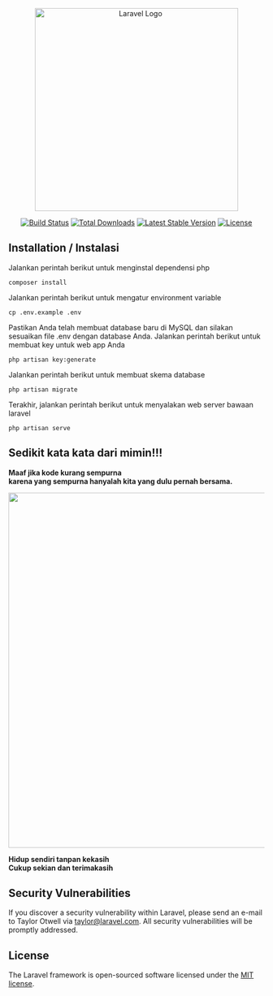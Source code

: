 <p align="center"><a href="https://laravel.com" target="_blank"><img src="https://raw.githubusercontent.com/laravel/art/master/logo-lockup/5%20SVG/2%20CMYK/1%20Full%20Color/laravel-logolockup-cmyk-red.svg" width="400" alt="Laravel Logo"></a></p>

<p align="center">
<a href="https://github.com/laravel/framework/actions"><img src="https://github.com/laravel/framework/workflows/tests/badge.svg" alt="Build Status"></a>
<a href="https://packagist.org/packages/laravel/framework"><img src="https://img.shields.io/packagist/dt/laravel/framework" alt="Total Downloads"></a>
<a href="https://packagist.org/packages/laravel/framework"><img src="https://img.shields.io/packagist/v/laravel/framework" alt="Latest Stable Version"></a>
<a href="https://packagist.org/packages/laravel/framework"><img src="https://img.shields.io/packagist/l/laravel/framework" alt="License"></a>
</p>


## Installation / Instalasi

Jalankan perintah berikut untuk menginstal dependensi php
```
composer install
```

Jalankan perintah berikut untuk mengatur environment variable
```
cp .env.example .env
```
Pastikan Anda telah membuat database baru di MySQL dan silakan sesuaikan file .env dengan database Anda. Jalankan perintah berikut untuk membuat key untuk web app Anda
```
php artisan key:generate
```
Jalankan perintah berikut untuk membuat skema database
```
php artisan migrate
```
Terakhir, jalankan perintah berikut untuk menyalakan web server bawaan laravel
```
php artisan serve
```
## Sedikit kata kata dari mimin!!!
<b>Maaf jika kode kurang sempurna <br>
karena yang sempurna hanyalah kita yang dulu pernah bersama.</b>
<p align="center">
<img src="https://8limbmuaythai.com/wp-content/uploads/2015/11/7-kata-kata-bijak-dalam-kehidupan.jpg" width="700" >
</p>
<b>Hidup sendiri tanpan kekasih <br>
Cukup sekian dan terimakasih</b>

## Security Vulnerabilities

If you discover a security vulnerability within Laravel, please send an e-mail to Taylor Otwell via [taylor@laravel.com](mailto:taylor@laravel.com). All security vulnerabilities will be promptly addressed.

## License

The Laravel framework is open-sourced software licensed under the [MIT license](https://opensource.org/licenses/MIT).
